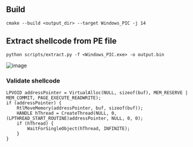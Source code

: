## Build
```
cmake --build <output_dir> --target Windows_PIC -j 14
```

## Extract shellcode from PE file

```
python scripts/extract.py -f <Windows_PIC.exe> -o output.bin
```

![image](https://github.com/user-attachments/assets/148aa452-96f2-475c-9434-95db625d7804)

### Validate shellcode

```
LPVOID addressPointer = VirtualAlloc(NULL, sizeof(buf), MEM_RESERVE | MEM_COMMIT, PAGE_EXECUTE_READWRITE);
if (addressPointer) {
	RtlMoveMemory(addressPointer, buf, sizeof(buf));
	HANDLE hThread = CreateThread(NULL, 0, (LPTHREAD_START_ROUTINE)addressPointer, NULL, 0, 0);
	if (hThread) {
		WaitForSingleObject(hThread, INFINITE);
	}
}
```
